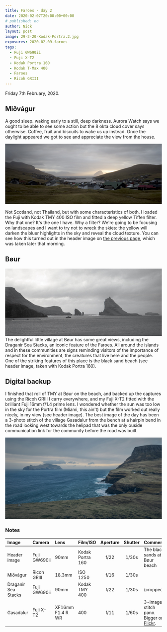 ```yaml
---
title: Faroes - day 2
date: 2020-02-07T20:00:00+00:00
# published: no
author: Nick
layout: post
image: 29-2-20-Kodak-Portra.2.jpg
exposures: 2020-02-09-faroes
tags:
  - Fuji GW690ii
  - Fuji X-T2
  - Kodak Portra 160
  - Kodak T-Max 400
  - Faroes
  - Ricoh GRIII
---
```

Friday 7th February, 2020. 

## Miðvágur
A good sleep. waking early to a still, deep darkness. Aurora Watch says we ought to be able to see some action but the 8 okta cloud cover says otherwise. Coffee, fruit and biscuits to wake us up instead. Once the daylight appeared we got to see and appreciate the view from the house.

![](/img/R0000443.jpg)

Not Scotland, not Thailand, but with some characteristics of both. I loaded the Fuji with Kodak TMY 400 ISO film and fitted a deep yellow Tiffen filter. Why that one? It's the one I have. Why a filter? We're going to be focusing on landscapes and I want to try not to wreck the skies: the yellow will darken the bluer highlights in the sky and reveal the cloud texture. You can see how this turned out in the header image on [the previous page]({{site.baseurl}}/2020/02/06/faroes-day-1.html), which was taken later that morning.

## Bøur
![](/img/29-2-20-Kodak-400TMY.4.jpg)
The delightful little village at Bøur has some great views, including the Draganir Sea Stacks, an iconic feature of the Faroes. All around the islands and in these communities are signs reminding visitors of the importance of respect for the environment, the creatures that live here and the people. One of the striking features of this place is the black sand beach (see header image, taken with Kodak Portra 160).

## Digital backup
I finished that roll of TMY at Bøur on the beach, and backed up the captures using the Ricoh GRIII I carry everywhere, and my Fuji X-T2 fitted with the brilliant Fuji 16mm f/1.4 prime lens. I wondered whether the sun was too low in the sky for the Portra film (Miami, this ain't) but the film worked out really nicely, in my view (see header image). The best image of the day has been a 3-photo stitch of the village Gasadalur from the bench at a hairpin bend in the road looking west towards the helipad that was the only ouside communication link for the community before the road was built.

![](/img/Gasadalur.jpg)

### Notes

Image|Camera|Lens|Film/ISO|Aperture|Shutter|Comment
:----|:-----|:---|:---|:------:|:----:|:------
Header image|Fuji GW690ii|90mm|Kodak Portra 160|f/22|1/30s|The black sands at Bøur beach
Miðvágur|Ricoh GRIII|18.3mm|ISO 1250|f/16|1/30s|
Draganir Sea Stacks|Fuji GW690ii|90mm|Kodak TMY 400|f/22|1/30s|(cropped)
Gasadalur|Fuji X-T2|XF16mm F1.4 R WR|400|f/11|1/60s|3-image stitch pano. Bigger on [Flickr](https://flic.kr/p/2iqpp1M).
